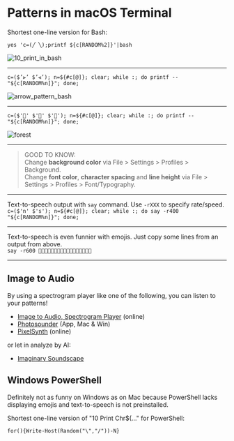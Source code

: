 # Patterns in macOS Terminal

Shortest one-line version for Bash:

````yes 'c=(╱ ╲);printf ${c[RANDOM%2]}'|bash````

![10_print_in_bash](./img/10_print_bash.png)
***

````c=($’⫸’ $’⫷’); n=${#c[@]}; clear; while :; do printf -- "${c[RANDOM%n]}"; done;````

![arrow_pattern_bash](./img/arrow_bash.png)
***

````c=($'🌴' $'🌲' $'🌳'); n=${#c[@]}; clear; while :; do printf -- "${c[RANDOM%n]}"; done;````

![forest](./img/forest_bash.png)

***

>GOOD TO KNOW:  
>Change **background color** via File > Settings > Profiles > Background.  
>Change **font color**, **character spacing** and **line height** via File > Settings > Profiles > Font/Typography.

***
Text-to-speech output with `say` command. Use `-rXXX` to specify rate/speed.   
````c=($'n' $'s'); n=${#c[@]}; clear; while :; do say -r400 "${c[RANDOM%n]}"; done;````

***
Text-to-speech is even funnier with emojis. Just copy some lines from an output from above.  
````say -r600 🌲🌲🌳🌳🌲🌳🌲🌲🌴🌳🌲🌳🌴🌳🌴🌳🌴````
***
## Image to Audio
By using a spectrogram player like one of the following, you can listen to your patterns!  
- [Image to Audio, Spectrogram Player](https://nsspot.herokuapp.com/imagetoaudio/) (online)
- [Photosounder](https://www.photosounder.com/) (App, Mac & Win)
- [PixelSynth](https://ojack.xyz/PIXELSYNTH/) (online)

or let in analyze by AI:  
- [Imaginary Soundscape](http://www.imaginarysoundscape.net/) 


## Windows PowerShell

Definitely not as funny on Windows as on Mac because PowerShell lacks displaying emojis and text-to-speech is not preinstalled.

Shortest one-line version of "10 Print Chr$(..." for PowerShell:

````for(){Write-Host(Random("\","/"))-N}````
